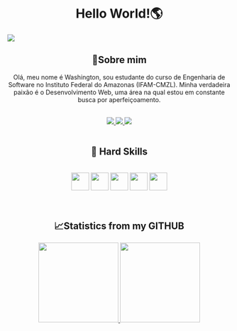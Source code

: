 <!--Head-->
<h1 align="center"> <b>Hello World!🌎</b> </h1>

<!--imagem-->
<img src="https://camo.githubusercontent.com/9e5e7795957f65ab8a2f305aaaffc4ccbbdbae2e78c66d0fe37b51c8fa6ce774/68747470733a2f2f692e696d6775722e636f6d2f34585444584f352e676966">

<!--About me-->

<h2 align="center"> 🌟Sobre mim </h2>

<p align="center"> Olá, meu nome é Washington, sou estudante do curso de Engenharia de Software no Instituto Federal do Amazonas (IFAM-CMZL). Minha verdadeira paixão é o Desenvolvimento Web, uma área na qual estou em constante busca por aperfeiçoamento. </p>

<br>

<!--Redes Sociais-->
<div align="center">
          <a href="https://www.linkedin.com/in/ferreiraashi">
          <img src="https://img.shields.io/badge/LinkedIn-0077B5?style=for-the-badge&logo=linkedin&logoColor=white"/>
          </a>
          <a href="https://instagram.com/ferreiraashi?igshid=NGVhN2U2NjQ0Yg==">
          <img src="https://img.shields.io/badge/Instagram-E4405F?style=for-the-badge&logo=instagram&logoColor=white"/>
          </a>
           <a href="https://open.spotify.com/user/ff7vinbqt23ass08uik508rx4?si=uxdqUvE1Rmy7isAkfbMn9g">
          <img src="https://img.shields.io/badge/Spotify-1ED760?&style=for-the-badge&logo=spotify&logoColor=white"/>
          </a>
</div>

<br>

<h2 align="center"> 🦾 Hard Skills </h2>
<br>

<div align="center">
<img src="https://cdn.jsdelivr.net/gh/devicons/devicon/icons/html5/html5-original.svg" width="40" height="40"/> <img src="https://cdn.jsdelivr.net/gh/devicons/devicon/icons/css3/css3-original.svg" width="40" heigth="40"/>
<img src="https://cdn.jsdelivr.net/gh/devicons/devicon/icons/javascript/javascript-original.svg" width="40" heigth="40"/> <img src="https://cdn.jsdelivr.net/gh/devicons/devicon/icons/react/react-original.svg" width="40" heigth="40"/> <img src="https://cdn.jsdelivr.net/gh/devicons/devicon/icons/git/git-original.svg" width="40" heigth="40"/>
</div>

<br>
<br>

<h2 align="center"> 📈Statistics from my GITHUB </h2>
<div align="center">
<a href="https://github.com/ferreiraashi">
<img loading="lazy" height="180em" src="https://github-readme-stats.vercel.app/api?username=ferreiraashi&show_icons=true&theme=radical"/>
<img loading="lazy" height="180em" src="https://github-readme-stats.vercel.app/api/top-langs/?username=ferreiraashi&layout=compact&langs_count=7&theme=radical"/>
</div>
